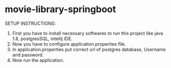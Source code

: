 # movie-library-springboot
SETUP INSTRUCTIONS:
1. First you have to install necessary softwares to run this project like java 1.8, postgresSQL, intellij IDE.
2. Now you have to configure application.properties file.
3. In application.properties put correct url of postgres database, Username and password.
4. Now run the application.

